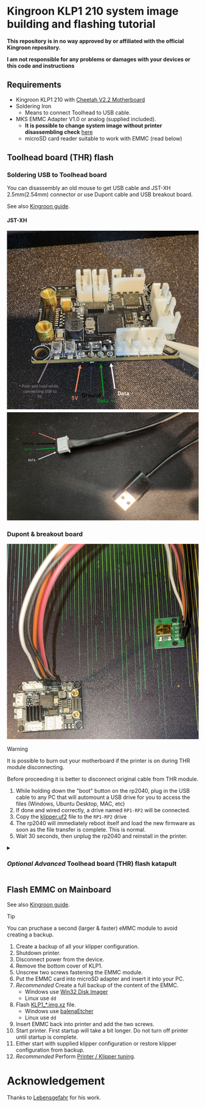 # Kingroon KLP1 210 system image building and flashing tutorial

**This repository is in no way approved by or affiliated with the official Kingroon repository.**

**I am not responsible for any problems or damages with your devices or this code and instructions**

## Requirements

- Kingroon KLP1 210 with [Cheetah V2.2 Motherboard](Mainboard.md)
- Soldering Iron
  - Means to connect Toolhead to USB cable.
- MKS EMMC Adapter V1.0 or analog (supplied included).
  - **It is possible to change system image without printer disassembling check** [here](Mainboard.md#booting-from-USB-flash)
  - microSD card reader suitable to work with EMMC (read below)

## Toolhead board (THR) flash

### Soldering USB to Toolhead board

You can disassembly an old mouse to get USB cable and JST-XH 2.5mm(2.54mm) connector or use Dupont cable and USB breakout board.

See also [Kingroon guide](https://kingroon.com/blogs/3d-print-101/flash-thr-board-firmware-of-kingroon-kp3s-pro-v2-klp1-3d-printer).

#### JST-XH

![](./pictures/rp2040_v22_1.jpg) ![](./pictures/rp2040_v22_2.jpg)

### Dupont & breakout board

![](./pictures/rp2040_v22_4.jpg)

> [!WARNING] 
> It is possible to burn out your motherboard if the printer is on during THR module disconnecting.

Before proceeding it is better to disconnect original cable from THR module.

1. While holding down the "boot" button on the rp2040, plug in the USB cable to any PC that will automount a USB drive for you to access the files (Windows, Ubuntu Desktop, MAC, etc)
2. If done and wired correctly, a drive named `RP1-RP2` will be connected.
3. Copy the [klipper.uf2](https://github.com/Fabian-Schmidt/kingroon_klp1/releases/latest) file to the `RP1-RP2` drive
4. The rp2040 will immediately reboot itself and load the new firmware as soon as the file transfer is complete. This is normal.
5. Wait 30 seconds, then unplug the rp2040 and reinstall in the printer.

<details>
<summary>

### *Optional Advanced* Toolhead board (THR) flash katapult

</summary>

As alternative to flashing Klipper directly onto the RP2040 you can flash Katapult which allows later upgrading Toolhead firmware without dissamble.

The katapult firmware image is avaiable as [katapult.withclear.uf2](https://github.com/Fabian-Schmidt/kingroon_klp1/releases/latest).

After flashing this image you must flash klipper in the device. Follow the [official 
readme](https://github.com/Arksine/katapult) for this.

Basic instructions are:

```bash
~/klipper$ make menuconfig
~/klipper$ make
~/katapult/scripts$ python3 flashtool.py -d /dev/ttyS0 -r
~/katapult/scripts$ python3 flashtool.py -d /dev/ttyS0 -f ~/klipper/out/klipper.bin
```

</details>

## Flash EMMC on Mainboard


See also [Kingroon guide](https://kingroon.com/blogs/3d-print-101/how-to-flash-the-emmc-chip-on-kingroon-kp3s-pro-v2-klp1-klipper-3d-printers).

> [!TIP] 
> You can pruchase a second (larger & faster) eMMC module to avoid creating a backup.

1. Create a backup of all your klipper configuration.
2. Shutdown printer.
3. Disconnect power from the device.
4. Remove the bottom cover of KLP1.
5. Unscrew two screws fastening the EMMC module.
6. Put the EMMC card into microSD adapter and insert it into your PC.
7. *Recommended* Create a full backup of the content of the EMMC.
   - Windows use [Win32 Disk Imager](https://sourceforge.net/projects/win32diskimager/)
   - Linux use `dd`
8. Flash [KLP1_*.img.xz](https://github.com/Fabian-Schmidt/kingroon_klp1/releases/latest) file.
   - Windows use [balenaEtcher](https://etcher.balena.io/)
   - Linux use `dd`
9. Insert EMMC back into printer and add the two screws.
10. Start printer. First startup will take a bit longer. Do not turn off printer until startup is complete.
11. Either start with supplied klipper configuration or restore klipper configuration from backup.
12. *Recommended* Perform [Printer / Klipper tuning](https://ellis3dp.com/Print-Tuning-Guide/).

# Acknowledgement

Thanks to [Lebensgefahr](https://github.com/Lebensgefahr/kingroon_kp3s_pro_v2) for his work.